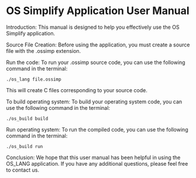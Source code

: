 # OS Simplify Application User Manual

Introduction:
This manual is designed to help you effectively use the OS Simplify application.

Source File Creation:
Before using the application, you must create a source file with the .ossimp extension.

Run the code:
To run your .ossimp source code, you can use the following command in the terminal:
```
./os_lang file.ossimp
```

This will create C files corresponding to your source code.

To build operating system:
To build your operating system code, you can use the following command in the terminal:
```
./os_build build
```

Run operating system:
To run the compiled code, you can use the following command in the terminal:
```
./os_build run
```

Conclusion:
We hope that this user manual has been helpful in using the OS_LANG application. If you have any additional questions, please feel free to contact us.
